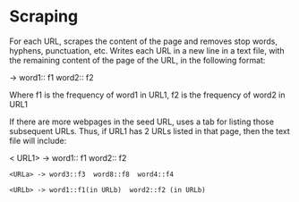 # Scraping

For	each URL,	scrapes	the	content	of the	page and removes	stop words, hyphens, punctuation,	etc.
Writes each	URL in a new line in	a	 text	 file, with	 the	remaining	content	of	the	page of	the	URL,	in	the	following	format:

<URL1> -> word1:: f1 word2:: f2

Where	f1 is	the	frequency	of	word1	in	URL1,	f2	is	the	frequency	of	word2	in	URL1

If	there	are	more	webpages	in	the	seed	URL,	uses a tab	for	listing	
those	subsequent	URLs.	Thus,	if	URL1 has	2	URLs	listed	in	that	page,	then	the	text	file	will	include:

<	URL1> -> word1:: f1  word2:: f2

    <URLa> -> word3::f3	 word8::f8  word4::f4
    
    <URLb> -> word1::f1(in URLb)  word2::f2	(in	URLb)
